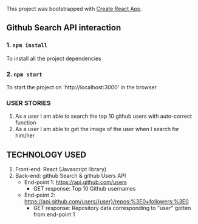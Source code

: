 This project was bootstrapped with [Create React App](https://github.com/facebook/create-react-app).

## Github Search API interaction 

### 1. `npm install` 
To install all the project dependencies
### 2. `npm start` 
To start the project on 'http://localhost:3000' in the browser
### USER STORIES
1. As a user I am able to search the top 10 github users with auto-correct function
2. As a user I am able to get the image of the user when I search for him/her
## TECHNOLOGY USED
1. Front-end: React (Javascript library)
2. Back-end: github Search & github Users API
     - End-point 1: https://api.github.com/users
        - GET response: Top 10 Github usernames
     - End-point 2: https://api.github.com/users/{user}/repos:%3E0+followers:%3E0
        - GET response: Repository data corresponding to "user" gotten from end-point 1